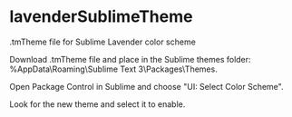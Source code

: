 # lavenderSublimeTheme
.tmTheme file for Sublime Lavender color scheme

Download .tmTheme file and place in the Sublime themes folder: %AppData\Roaming\Sublime Text 3\Packages\Themes.

Open Package Control in Sublime and choose "UI: Select Color Scheme".

Look for the new theme and select it to enable.
